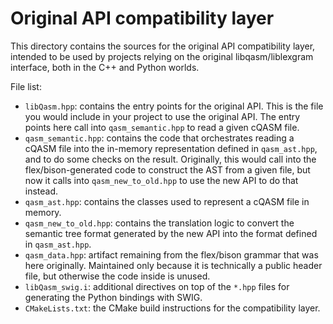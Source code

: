 # Original API compatibility layer

This directory contains the sources for the original API compatibility layer, intended to be used by projects relying on the original libqasm/liblexgram interface, both in the C++ and Python worlds.

File list:

 - `libQasm.hpp`: contains the entry points for the original API. This is the file you would include in your project to use the original API. The entry points here call into `qasm_semantic.hpp` to read a given cQASM file.
 - `qasm_semantic.hpp`: contains the code that orchestrates reading a cQASM file into the in-memory representation defined in `qasm_ast.hpp`, and to do some checks on the result. Originally, this would call into the flex/bison-generated code to construct the AST from a given file, but now it calls into `qasm_new_to_old.hpp` to use the new API to do that instead.
 - `qasm_ast.hpp`: contains the classes used to represent a cQASM file in memory.
 - `qasm_new_to_old.hpp`: contains the translation logic to convert the semantic tree format generated by the new API into the format defined in `qasm_ast.hpp`.
 - `qasm_data.hpp`: artifact remaining from the flex/bison grammar that was here originally. Maintained only because it is technically a public header file, but otherwise the code inside is unused.
 - `libQasm_swig.i`: additional directives on top of the `*.hpp` files for generating the Python bindings with SWIG.
 - `CMakeLists.txt`: the CMake build instructions for the compatibility layer.
